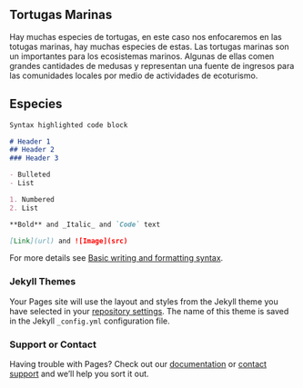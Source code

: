 ## Tortugas Marinas

Hay muchas especies de tortugas, en este caso nos enfocaremos en las totugas marinas, hay muchas especies de estas.
Las tortugas marinas son un importantes para los ecosistemas marinos. Algunas de ellas comen grandes cantidades de medusas y representan una fuente de ingresos para las comunidades locales por medio de actividades de ecoturismo.

## Especies



```markdown
Syntax highlighted code block

# Header 1
## Header 2
### Header 3

- Bulleted
- List

1. Numbered
2. List

**Bold** and _Italic_ and `Code` text

[Link](url) and ![Image](src)
```

For more details see [Basic writing and formatting syntax](https://docs.github.com/en/github/writing-on-github/getting-started-with-writing-and-formatting-on-github/basic-writing-and-formatting-syntax).

### Jekyll Themes

Your Pages site will use the layout and styles from the Jekyll theme you have selected in your [repository settings](https://github.com/salem897/salem897.github.io/settings/pages). The name of this theme is saved in the Jekyll `_config.yml` configuration file.

### Support or Contact

Having trouble with Pages? Check out our [documentation](https://docs.github.com/categories/github-pages-basics/) or [contact support](https://support.github.com/contact) and we’ll help you sort it out.
